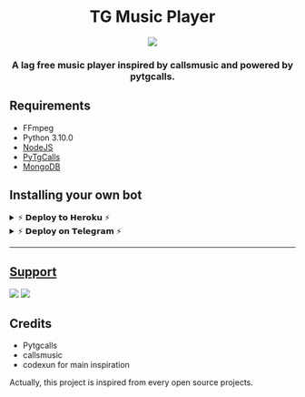 <h1 align="center">
  <b>TG Music Player</b>
</h1>

<p align="center">
  <img src="https://te.legra.ph/file/38a3ac544f5527a77de18.jpg"</p>

<h3 align="center">
  <b>A lag free music player inspired by callsmusic and powered by pytgcalls.</b>
</h3>

## Requirements

- FFmpeg
- Python 3.10.0
- [NodeJS](https://nodesource.com/)
- [PyTgCalls](https://github.com/pytgcalls/pytgcalls)
- [MongoDB](https://cloud.mongodb.com/)

## Installing your own bot

<details>

  <summary>⚡ 𝗗𝗲𝗽𝗹𝗼𝘆 𝘁𝗼 𝗛𝗲𝗿𝗼𝗸𝘂 ⚡</summary>

### I would suggest you to host this on Europe server for better quality and less crashes.

<p align="center"><a href="https://heroku.com/deploy?template=https://github.com/AKH1LS/TG-MusicPlayer"><img src="https://www.herokucdn.com/deploy/button.svg" alt="Deploy to Heroku" target="_blank"/></a></p>

</details>

<details>

  <summary>⚡ 𝗗𝗲𝗽𝗹𝗼𝘆 𝗼𝗻 𝗧𝗲𝗹𝗲𝗴𝗿𝗮𝗺 ⚡ </summary>

### With XTZ Heroku Bot, now it is possible to deploy without leaving Telegram. Remember choose Europe server for better quality and less crashes.

<p align="center"><a href="https://telegram.dog/XTZ_HerokuBot"><img src="https://img.shields.io/badge/Deploy%20Via%20Telegram-blue?style=for-the-badge&logo=telegram" width="250""/</a>  </p>

</details>

_______

## Support

<a href="https://telegram.me/AKH1LS"><img src="https://img.shields.io/badge/Join-My%20Channel-blue.svg?style=for-the-badge&logo=Telegram"></a> 
<a href="https://telegram.me/BlueCodeSupport"><img src="https://img.shields.io/badge/Join-Support%20Group-blue.svg?style=for-the-badge&logo=Telegram"></a>

## Credits

- Pytgcalls
- callsmusic
- codexun for main inspiration

Actually, this project is inspired from every open source projects.
